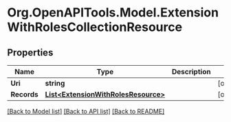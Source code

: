 
# Org.OpenAPITools.Model.ExtensionWithRolesCollectionResource

## Properties

Name | Type | Description | Notes
------------ | ------------- | ------------- | -------------
**Uri** | **string** |  | [optional] 
**Records** | [**List&lt;ExtensionWithRolesResource&gt;**](ExtensionWithRolesResource.md) |  | [optional] 

[[Back to Model list]](../README.md#documentation-for-models)
[[Back to API list]](../README.md#documentation-for-api-endpoints)
[[Back to README]](../README.md)

